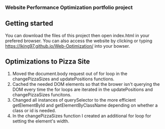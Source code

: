 ### Website Performance Optimization portfolio project

## Getting started

You can download the files of this project then open index.html in your prefered browser.
You can also access the website by clicking or typing https://lking97.github.io/Web-Optimization/ into your bowser.

## Optimizations to Pizza Site

1. Moved the document.body request out of for loop in the changePizzaSizes and updatePositions functions.
2. Cached the needed DOM elements so that the brower isn't querying the DOM every time the for loops are iterated in the updatePositions and changePizzaSizes funcitons.
3. Changed all instances of querySelector to the more efficient getElementById and getElementByClassName depending on whether a class or id is needed.
4. In the changePizzaSizes function I created an additional for loop for setting the element's width.
